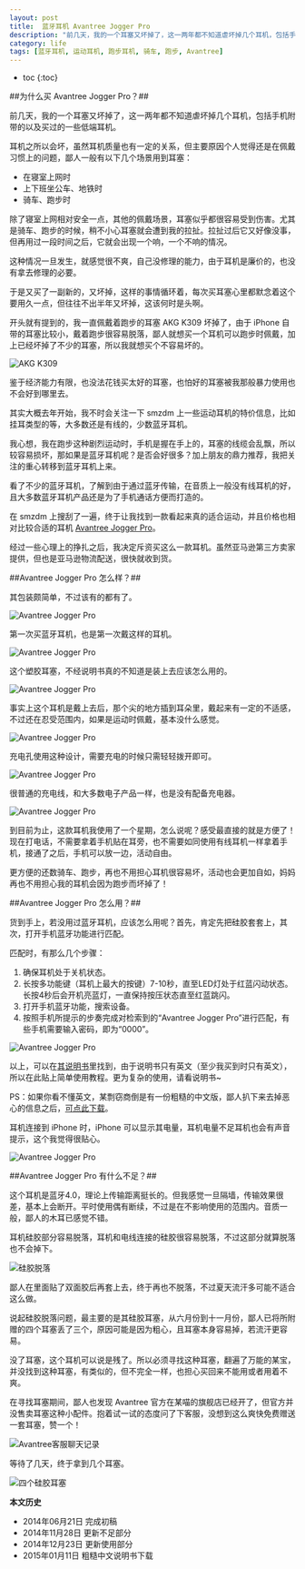 ```yaml
---
layout: post
title:  蓝牙耳机 Avantree Jogger Pro
description: "前几天，我的一个耳塞又坏掉了，这一两年都不知道虐坏掉几个耳机，包括手机附带的以及买过的一些低端耳机。耳机之所以会坏，虽然耳机质量也有一定的关系，但主要原因个人觉得还是在佩戴习惯上的问题。"
category: life
tags: [蓝牙耳机, 运动耳机, 跑步耳机, 骑车, 跑步, Avantree]
---
```


* toc
{:toc}

##为什么买 Avantree Jogger Pro？##

前几天，我的一个耳塞又坏掉了，这一两年都不知道虐坏掉几个耳机，包括手机附带的以及买过的一些低端耳机。

耳机之所以会坏，虽然耳机质量也有一定的关系，但主要原因个人觉得还是在佩戴习惯上的问题，鄙人一般有以下几个场景用到耳塞：

* 在寝室上网时
* 上下班坐公车、地铁时
* 骑车、跑步时

除了寝室上网相对安全一点，其他的佩戴场景，耳塞似乎都很容易受到伤害。尤其是骑车、跑步的时候，稍不小心耳塞就会遭到我的拉扯。拉扯过后它又好像没事，但再用过一段时间之后，它就会出现一个响，一个不响的情况。

这种情况一旦发生，就感觉很不爽，自己没修理的能力，由于耳机是廉价的，也没有拿去修理的必要。

于是又买了一副新的，又坏掉，这样的事情循环着，每次买耳塞心里都默念着这个要用久一点，但往往不出半年又坏掉，这该何时是头啊。

开头就有提到的，我一直佩戴着跑步的耳塞 AKG K309 坏掉了，由于 iPhone 自带的耳塞比较小，戴着跑步很容易脱落，鄙人就想买一个耳机可以跑步时佩戴，加上已经坏掉了不少的耳塞，所以我就想买个不容易坏的。

![AKG K309]({{site.IMG_PATH}}/avantree-jogger-pro-01.jpg)

鉴于经济能力有限，也没法花钱买太好的耳塞，也怕好的耳塞被我那般暴力使用也不会好到哪里去。

其实大概去年开始，我不时会关注一下 smzdm 上一些运动耳机的特价信息，比如挂耳类型的等，大多数还是有线的，少数蓝牙耳机。

我心想，我在跑步这种剧烈运动时，手机是握在手上的，耳塞的线缆会乱飘，所以较容易损坏，那如果是蓝牙耳机呢？是否会好很多？加上朋友的鼎力推荐，我把关注的重心转移到蓝牙耳机上来。

看了不少的蓝牙耳机，了解到由于通过蓝牙传输，在音质上一般没有线耳机的好，且大多数蓝牙耳机产品还是为了手机通话方便而打造的。

在 smzdm 上搜刮了一遍，终于让我找到一款看起来真的适合运动，并且价格也相对比较合适的耳机 [Avantree Jogger Pro](http://fx.smzdm.com/detail/231447)。

经过一些心理上的挣扎之后，我决定斥资买这么一款耳机。虽然亚马逊第三方卖家提供，但也是亚马逊物流配送，很快就收到货。

##Avantree Jogger Pro 怎么样？##

其包装颇简单，不过该有的都有了。

![Avantree Jogger Pro]({{site.IMG_PATH}}/avantree-jogger-pro-02.jpg)

第一次买蓝牙耳机，也是第一次戴这样的耳机。

![Avantree Jogger Pro]({{site.IMG_PATH}}/avantree-jogger-pro-03.jpg)

这个塑胶耳塞，不经说明书真的不知道是装上去应该怎么用的。

![Avantree Jogger Pro]({{site.IMG_PATH}}/avantree-jogger-pro-04.jpg)

事实上这个耳机是戴上去后，那个尖的地方插到耳朵里，戴起来有一定的不适感，不过还在忍受范围内，如果是运动时佩戴，基本没什么感觉。

![Avantree Jogger Pro]({{site.IMG_PATH}}/avantree-jogger-pro-05.jpg)

充电孔使用这种设计，需要充电的时候只需轻轻拨开即可。

![Avantree Jogger Pro]({{site.IMG_PATH}}/avantree-jogger-pro-06.jpg)

很普通的充电线，和大多数电子产品一样，也是没有配备充电器。

![Avantree Jogger Pro]({{site.IMG_PATH}}/avantree-jogger-pro-07.jpg)

到目前为止，这款耳机我使用了一个星期，怎么说呢？感受最直接的就是方便了！现在打电话，不需要拿着手机贴在耳旁，也不需要如同使用有线耳机一样拿着手机，接通了之后，手机可以放一边，活动自由。

更方便的还数骑车、跑步，再也不用担心耳机很容易坏，活动也会更加自如，妈妈再也不用担心我的耳机会因为跑步而坏掉了！

##Avantree Jogger Pro 怎么用？##

货到手上，若没用过蓝牙耳机，应该怎么用呢？首先，肯定先把硅胶套套上，其次，打开手机蓝牙功能进行匹配。

匹配时，有那么几个步骤：

1. 确保耳机处于关机状态。
2. 长按多功能键（耳机上最大的按键）7-10秒，直至LED灯处于红蓝闪动状态。长按4秒后会开机亮蓝灯，一直保持按压状态直至红蓝跳闪。
3. 打开手机蓝牙功能，搜索设备。
4. 按照手机所提示的步奏完成对检索到的“Avantree Jogger Pro”进行匹配，有些手机需要输入密码，即为“0000”。

![Avantree Jogger Pro]({{site.IMG_PATH}}/avantree-jogger-pro-11.jpg)

以上，可以在[其说明书](http://www.avantree.com/media/user_manual/AS6P-user-manual.pdf)里找到，由于说明书只有英文（至少我买到时只有英文），所以在此贴上简单使用教程。更为复杂的使用，请看说明书~

PS：如果你看不懂英文，某剽窃商倒是有一份粗糙的中文版，鄙人扒下来去掉恶心的信息之后，[可点此下载]({{site.IMG_PATH}}/jogger.pdf)。

耳机连接到 iPhone 时，iPhone 可以显示其电量，耳机电量不足耳机也会有声音提示，这个我觉得很贴心。

![Avantree Jogger Pro]({{site.IMG_PATH}}/avantree-jogger-pro-12.jpg)

##Avantree Jogger Pro 有什么不足？##

这个耳机是蓝牙4.0，理论上传输距离挺长的。但我感觉一旦隔墙，传输效果很差，基本上会断开。平时使用偶有断续，不过是在不影响使用的范围内。音质一般，鄙人的木耳已感觉不错。

耳机硅胶部分容易脱落，耳机和电线连接的硅胶很容易脱落，不过这部分就算脱落也不会掉下。

![硅胶脱落]({{site.IMG_PATH}}/avantree-jogger-pro-08.jpg)

鄙人在里面贴了双面胶后再套上去，终于再也不脱落，不过夏天流汗多可能不适合这么做。

说起硅胶脱落问题，最主要的是其硅胶耳塞，从六月份到十一月份，鄙人已将所附赠的四个耳塞丢了三个，原因可能是因为粗心，且耳塞本身容易掉，若流汗更容易。

没了耳塞，这个耳机可以说是残了。所以必须寻找这种耳塞，翻遍了万能的某宝，并没找到这种耳塞，有类似的，但不完全一样，也担心买回来不能用或者用着不爽。

在寻找耳塞期间，鄙人也发现 Avantree 官方在某喵的旗舰店已经开了，但官方并没售卖耳塞这种小配件。抱着试一试的态度问了下客服，没想到这么爽快免费赠送一套耳塞，赞一个！

![Avantree客服聊天记录]({{site.IMG_PATH}}/avantree-jogger-pro-09.png)

等待了几天，终于拿到几个耳塞。

![四个硅胶耳塞]({{site.IMG_PATH}}/avantree-jogger-pro-10.jpg)

**本文历史**

* 2014年06月21日 完成初稿
* 2014年11月28日 更新不足部分
* 2014年12月23日 更新使用部分
* 2015年01月11日 粗糙中文说明书下载

